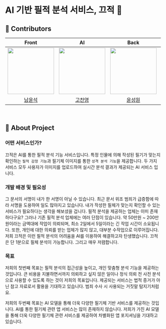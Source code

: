 # AI 기반 필적 분석 서비스, 끄적 📝


## 🤗 Contributors

| **Front** | **AI** |  **Back**   |  **Back**   |
|:-----:|:------:|:---:|:---:|
| <img src="https://avatars.githubusercontent.com/u/84739562?v=4" height=150 width=150> | <img src="https://avatars.githubusercontent.com/u/163285230?v=4" height=150 width=150> | <img src="https://avatars.githubusercontent.com/u/63222221?v=4" height=150 width=150> |                           <img src="https://avatars.githubusercontent.com/u/123933574?v=4" height=150 width=150> |
|  [남윤석](https://github.com/Namyunsuk)  |  [고찬영](https://github.com/cyko1218) | [윤성원](https://github.com/mete0rfish) | [이동훈](https://github.com/LEEDONGH00N)                     |


<br/>

## 📌 About Project
### 어떤 서비스인가?
끄적은 AI를 통한 필적 분석 기능 서비스입니다.
특정 인물에 의해 작성된 필기가 맞는지 확인하는 `필적 감정 기능`과 필기체 이미지를 통한 `성격 분석 기능`을 제공합니다.
두 가지 서비스 모두 사용자가 이미지를 업로드하여 실시간 분석 결과가 제공되는 AI 서비스 입니다.

### 개발 배경 및 필요성
그 문서의 서명이 내가 한 서명이 아닐 수 있습니다. 최근 문서 위조 범죄가 급증함에 따라 서명을 도용하여 일도 많아지고 있습니다.
내가 작성한 필체가 맞는지 확인할 수 있는 서비스가 필요하다는 생각을 해보셨을 겁니다.
필적 분석을 제공하는 업체는 이미 존재하다구요? 그러나 기존 필적 분석 업체에는 여러 단점이 있습니다. 
약 50만원 ~ 200만원이라는 금액대에 작업이 의뢰되며, 최소 2일에서 5일이라는 긴 작업 시간이 소요됩니다.
또한, 개인에 대한 의뢰를 받는 업체가 많지 않고, 대부분 수작업으로 이루어집니다.
저희 끄적은 이런 필적 분석의 어려움을 AI를 이용하여 해결하고자 탄생했습니다. 끄적은 단 1분으로 필체 분석이 가능합니다. 그리고 매우 저렴합니다.  

### 목표
저희의 첫번째 목표는 필적 분석의 접근성을 높이고, 개인 맞춤형 분석 기능을 제공하는 것입니다.
큰 비용을 지불하면서까지 의뢰하고 싶지 않은 일이나 정식 의뢰 전 사전 분석으로 사용할 수 있도록 하는 것이 저희의 목표입니다.
제공되는 서비스는 법적 증거가 아닌 참고 자료로서 활용을 기대하고 있습니다. 범죄 수사 시 사용되는 거짓말 탐지기처럼요.

저희의 두번째 목표는 AI 모델을 통해 더욱 다양한 필기체 기반 서비스를 제공하는 것입니다.
AI를 통한 필기체 관련 앱 서비스는 많이 존재하지 않습니다. 
저희가 가진 AI 모델을 통해 더욱 다양한 필기체 관련 서비스를 제공하여 차별화된 앱 포지셔닝을 기대하고 있습니다.

<br/>
